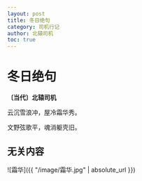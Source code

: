 ```yaml
---
layout: post
title: 冬日绝句
category: 司机行记
author: 北辕司机
toc: true
---
```


# 冬日绝句

**〔当代〕北辕司机**

云沉雪浪冲，屋冷霜华秀。

文野弦歌平，魂消躯壳旧。

## 无关内容

![霜华]({{ "/image/霜华.jpg" | absolute_url }})
